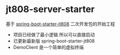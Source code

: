 # jt808-server-starter

基于 [spring-boot-starter-jt808](https://github.com/zhoyq/spring-boot-starter-jt808) 二次开发包的开始工程

- 项目已经做了最小逻辑 所以可以直接启动
- 已更新最新版 spring-boot-starter-jt808
- DemoClient 是一个简单的虚拟终端
